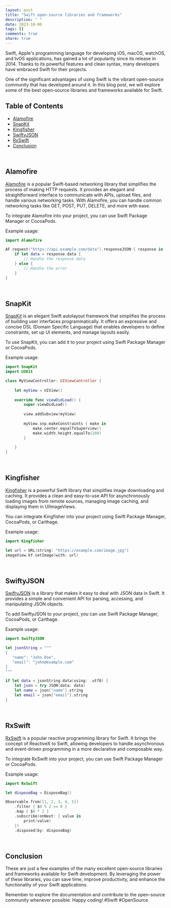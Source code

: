 ```yaml
---
layout: post
title: "Swift open-source libraries and frameworks"
description: " "
date: 2023-10-06
tags: []
comments: true
share: true
---
```


Swift, Apple's programming language for developing iOS, macOS, watchOS, and tvOS applications, has gained a lot of popularity since its release in 2014. Thanks to its powerful features and clean syntax, many developers have embraced Swift for their projects.

One of the significant advantages of using Swift is the vibrant open-source community that has developed around it. In this blog post, we will explore some of the best open-source libraries and frameworks available for Swift.

## Table of Contents
- [Alamofire](#alamofire)
- [SnapKit](#snapkit)
- [Kingfisher](#kingfisher)
- [SwiftyJSON](#swiftyjson)
- [RxSwift](#rxswift)
- [Conclusion](#conclusion)

<br>

## Alamofire

[Alamofire](https://github.com/Alamofire/Alamofire) is a popular Swift-based networking library that simplifies the process of making HTTP requests. It provides an elegant and straightforward interface to communicate with APIs, upload files, and handle various networking tasks. With Alamofire, you can handle common networking tasks like GET, POST, PUT, DELETE, and more with ease.

To integrate Alamofire into your project, you can use Swift Package Manager or CocoaPods.

Example usage:
```swift
import Alamofire

AF.request("https://api.example.com/data").responseJSON { response in
    if let data = response.data {
        // Handle the response data
    } else {
        // Handle the error
    }
}
```

<br>

## SnapKit

[SnapKit](https://github.com/SnapKit/SnapKit) is an elegant Swift autolayout framework that simplifies the process of building user interfaces programmatically. It offers an expressive and concise DSL (Domain Specific Language) that enables developers to define constraints, set up UI elements, and manage layouts easily.

To use SnapKit, you can add it to your project using Swift Package Manager or CocoaPods.

Example usage:
```swift
import SnapKit
import UIKit

class MyViewController: UIViewController {
    
    let myView = UIView()
    
    override func viewDidLoad() {
        super.viewDidLoad()
        
        view.addSubview(myView)
        
        myView.snp.makeConstraints { make in
            make.center.equalToSuperview()
            make.width.height.equalTo(200)
        }
        
    }
}
```

<br>

## Kingfisher

[Kingfisher](https://github.com/onevcat/Kingfisher) is a powerful Swift library that simplifies image downloading and caching. It provides a clean and easy-to-use API for asynchronously loading images from remote sources, managing image caching, and displaying them in UIImageViews.

You can integrate Kingfisher into your project using Swift Package Manager, CocoaPods, or Carthage.

Example usage:
```swift
import Kingfisher

let url = URL(string: "https://example.com/image.jpg")
imageView.kf.setImage(with: url)
```

<br>

## SwiftyJSON

[SwiftyJSON](https://github.com/SwiftyJSON/SwiftyJSON) is a library that makes it easy to deal with JSON data in Swift. It provides a simple and convenient API for parsing, accessing, and manipulating JSON objects.

To add SwiftyJSON to your project, you can use Swift Package Manager, CocoaPods, or Carthage.

Example usage:
```swift
import SwiftyJSON

let jsonString = """
{
   "name": "John Doe",
   "email": "john@example.com"
}
"""

if let data = jsonString.data(using: .utf8) {
    let json = try JSON(data: data)
    let name = json["name"].string
    let email = json["email"].string
}
```

<br>

## RxSwift

[RxSwift](https://github.com/ReactiveX/RxSwift) is a popular reactive programming library for Swift. It brings the concept of ReactiveX to Swift, allowing developers to handle asynchronous and event-driven programming in a more declarative and composable way.

To integrate RxSwift into your project, you can use Swift Package Manager or CocoaPods.

Example usage:
```swift
import RxSwift

let disposeBag = DisposeBag()

Observable.from([1, 2, 3, 4, 5])
    .filter { $0 % 2 == 0 }
    .map { $0 * 2 }
    .subscribe(onNext: { value in
        print(value)
    })
    .disposed(by: disposeBag)
```

<br>

## Conclusion

These are just a few examples of the many excellent open-source libraries and frameworks available for Swift development. By leveraging the power of these libraries, you can save time, improve productivity, and enhance the functionality of your Swift applications.

Remember to explore the documentation and contribute to the open-source community whenever possible. Happy coding! #Swift #OpenSource